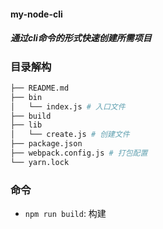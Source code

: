 #### my-node-cli

  ##### 通过cli命令的形式快速创建所需项目 
 
### 目录解构

```bash
├── README.md
├── bin
│   └── index.js # 入口文件
├── build
├── lib
│   └── create.js # 创建文件
├── package.json
├── webpack.config.js # 打包配置
└── yarn.lock
```

### 命令

- `npm run build`: 构建

